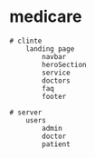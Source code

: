 # medicare
    # clinte
        landing page
            navbar
            heroSection 
            service
            doctors
            faq
            footer
            
    # server
        users
            admin
            doctor
            patient
        
